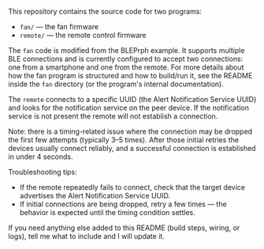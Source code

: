 This repository contains the source code for two programs:

- `fan/` — the fan firmware
- `remote/` — the remote control firmware

The `fan` code is modified from the BLEPrph example. It supports multiple BLE connections and is currently configured to accept two connections: one from a smartphone and one from the remote. For more details about how the fan program is structured and how to build/run it, see the README inside the `fan` directory (or the program's internal documentation).

The `remote` connects to a specific UUID (the Alert Notification Service UUID) and looks for the notification service on the peer device. If the notification service is not present the remote will not establish a connection.

Note: there is a timing-related issue where the connection may be dropped the first few attempts (typically 3–5 times). After those initial retries the devices usually connect reliably, and a successful connection is established in under 4 seconds.

Troubleshooting tips:

- If the remote repeatedly fails to connect, check that the target device advertises the Alert Notification Service UUID.
- If initial connections are being dropped, retry a few times — the behavior is expected until the timing condition settles.

If you need anything else added to this README (build steps, wiring, or logs), tell me what to include and I will update it.
